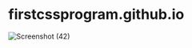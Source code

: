 # firstcssprogram.github.io
![Screenshot (42)](https://user-images.githubusercontent.com/114296841/193191153-df11cbb8-98f8-4fe0-8548-72539289e7d0.png)
